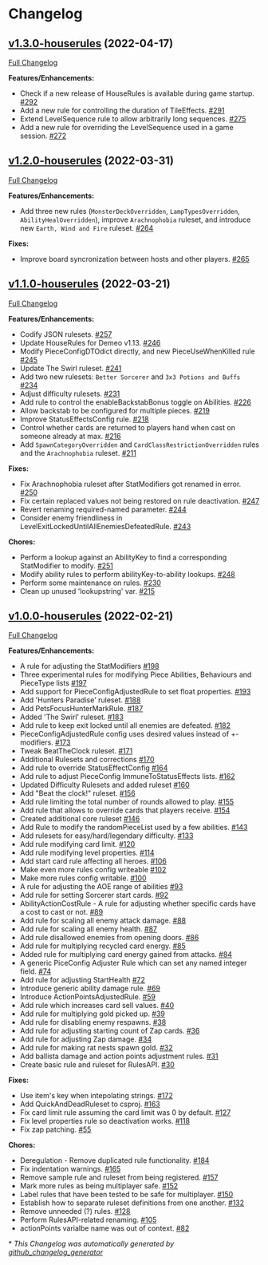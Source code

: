# Changelog

## [v1.3.0-houserules](https://github.com/orendain/demeomods/tree/v1.3.0-houserules) (2022-04-17)

[Full Changelog](https://github.com/orendain/demeomods/compare/v1.2.0-houserules...v1.3.0-houserules)

**Features/Enhancements:**

- Check if a new release of HouseRules is available during game startup. [\#292](https://github.com/orendain/DemeoMods/pull/292)
- Add a new rule for controlling the duration of TileEffects. [\#291](https://github.com/orendain/DemeoMods/pull/291)
- Extend LevelSequence rule to allow arbitrarily long sequences. [\#275](https://github.com/orendain/DemeoMods/pull/275)
- Add a new rule for overriding the LevelSequence used in a game session. [\#272](https://github.com/orendain/DemeoMods/pull/272)

## [v1.2.0-houserules](https://github.com/orendain/demeomods/tree/v1.2.0-houserules) (2022-03-31)

[Full Changelog](https://github.com/orendain/demeomods/compare/v1.1.0-houserules...v1.2.0-houserules)

**Features/Enhancements:**

- Add three new rules \(`MonsterDeckOverridden`, `LampTypesOverridden`, `AbilityHealOverridden`\), improve `Arachnophobia` ruleset, and introduce new `Earth, Wind and Fire` ruleset. [\#264](https://github.com/orendain/DemeoMods/pull/264)

**Fixes:**

- Improve board syncronization between hosts and other players. [\#265](https://github.com/orendain/DemeoMods/pull/265)

## [v1.1.0-houserules](https://github.com/orendain/demeomods/tree/v1.1.0-houserules) (2022-03-21)

[Full Changelog](https://github.com/orendain/demeomods/compare/v1.0.0-houserules...v1.1.0-houserules)

**Features/Enhancements:**

- Codify JSON rulesets. [\#257](https://github.com/orendain/DemeoMods/pull/257)
- Update HouseRules for Demeo v1.13. [\#246](https://github.com/orendain/DemeoMods/pull/246)
- Modify PieceConfigDTOdict directly, and new PieceUseWhenKilled rule [\#245](https://github.com/orendain/DemeoMods/pull/245)
- Update The Swirl ruleset. [\#241](https://github.com/orendain/DemeoMods/pull/241)
- Add two new rulesets: `Better Sorcerer` and `3x3 Potions and Buffs` [\#234](https://github.com/orendain/DemeoMods/pull/234)
- Adjust difficulty rulesets. [\#231](https://github.com/orendain/DemeoMods/pull/231)
- Add rule to control the enableBackstabBonus toggle on Abilities. [\#226](https://github.com/orendain/DemeoMods/pull/226)
- Allow backstab to be configured for multiple pieces. [\#219](https://github.com/orendain/DemeoMods/pull/219)
- Improve StatusEffectsConfig rule. [\#218](https://github.com/orendain/DemeoMods/pull/218)
- Control whether cards are returned to players hand when cast on someone already at max. [\#216](https://github.com/orendain/DemeoMods/pull/216)
- Add `SpawnCategoryOverridden` and `CardClassRestrictionOverridden`  rules and the `Arachnophobia` ruleset. [\#211](https://github.com/orendain/DemeoMods/pull/211)

**Fixes:**

- Fix Arachnophobia ruleset after StatModifiers got renamed in error. [\#250](https://github.com/orendain/DemeoMods/pull/250)
- Fix certain replaced values not being restored on rule deactivation. [\#247](https://github.com/orendain/DemeoMods/pull/247)
- Revert renaming required-named parameter. [\#244](https://github.com/orendain/DemeoMods/pull/244)
- Consider enemy friendliness in LevelExitLockedUntilAllEnemiesDefeatedRule. [\#243](https://github.com/orendain/DemeoMods/pull/243)

**Chores:**

- Perform a lookup against an AbilityKey to find a corresponding StatModifier to modify. [\#251](https://github.com/orendain/DemeoMods/pull/251)
- Modify ability rules to perform abilityKey-to-ability lookups. [\#248](https://github.com/orendain/DemeoMods/pull/248)
- Perform some maintenance on rules. [\#230](https://github.com/orendain/DemeoMods/pull/230)
- Clean up unused 'lookupstring' var. [\#215](https://github.com/orendain/DemeoMods/pull/215)

## [v1.0.0-houserules](https://github.com/orendain/demeomods/tree/v1.0.0-houserules) (2022-02-21)

[Full Changelog](https://github.com/orendain/demeomods/compare/faa2e50c1fdc985e4bf0383f16ef8980eb1580b9...v1.0.0-houserules)

**Features/Enhancements:**

- A rule for adjusting the StatModifiers [\#198](https://github.com/orendain/DemeoMods/pull/198)
- Three experimental rules for modifying Piece Abilities, Behaviours and PieceType lists [\#197](https://github.com/orendain/DemeoMods/pull/197)
- Add support for PieceConfigAdjustedRule to set float properties. [\#193](https://github.com/orendain/DemeoMods/pull/193)
- Add 'Hunters Paradise' ruleset. [\#188](https://github.com/orendain/DemeoMods/pull/188)
- Add PetsFocusHunterMarkRule. [\#187](https://github.com/orendain/DemeoMods/pull/187)
- Added 'The Swirl' ruleset. [\#183](https://github.com/orendain/DemeoMods/pull/183)
- Add rule to keep exit locked until all enemies are defeated. [\#182](https://github.com/orendain/DemeoMods/pull/182)
- PieceConfigAdjustedRule config uses desired values instead of +- modifiers. [\#173](https://github.com/orendain/DemeoMods/pull/173)
- Tweak BeatTheClock ruleset. [\#171](https://github.com/orendain/DemeoMods/pull/171)
- Additional Rulesets and corrections [\#170](https://github.com/orendain/DemeoMods/pull/170)
- Add rule to override StatusEffectConfig  [\#164](https://github.com/orendain/DemeoMods/pull/164)
- Add rule to adjust PieceConfig ImmuneToStatusEffects lists. [\#162](https://github.com/orendain/DemeoMods/pull/162)
- Updated Difficulty Rulesets and added ruleset [\#160](https://github.com/orendain/DemeoMods/pull/160)
- Add "Beat the clock!" ruleset. [\#156](https://github.com/orendain/DemeoMods/pull/156)
- Add rule limiting the total number of rounds allowed to play. [\#155](https://github.com/orendain/DemeoMods/pull/155)
- Add rule that allows to override cards that players receive. [\#154](https://github.com/orendain/DemeoMods/pull/154)
- Created additional core ruleset [\#146](https://github.com/orendain/DemeoMods/pull/146)
- Add Rule to modify the randomPieceList used by a few abilities. [\#143](https://github.com/orendain/DemeoMods/pull/143)
- Add rulesets for easy/hard/legendary difficulty. [\#133](https://github.com/orendain/DemeoMods/pull/133)
- Add rule modifying card limit. [\#120](https://github.com/orendain/DemeoMods/pull/120)
- Add rule modifying level properties. [\#114](https://github.com/orendain/DemeoMods/pull/114)
- Add start card rule affecting all heroes. [\#106](https://github.com/orendain/DemeoMods/pull/106)
- Make even more rules config writeable [\#102](https://github.com/orendain/DemeoMods/pull/102)
- Make more rules config writable. [\#100](https://github.com/orendain/DemeoMods/pull/100)
- A rule for adjusting the AOE range of abilities [\#93](https://github.com/orendain/DemeoMods/pull/93)
- Add rule for setting Sorcerer start cards. [\#92](https://github.com/orendain/DemeoMods/pull/92)
- AbilityActionCostRule - A rule for adjusting whether specific cards have a cost to cast or not. [\#89](https://github.com/orendain/DemeoMods/pull/89)
- Add rule for scaling all enemy attack damage. [\#88](https://github.com/orendain/DemeoMods/pull/88)
- Add rule for scaling all enemy health. [\#87](https://github.com/orendain/DemeoMods/pull/87)
- Add rule disallowed enemies from opening doors. [\#86](https://github.com/orendain/DemeoMods/pull/86)
- Add rule for multiplying recycled card energy. [\#85](https://github.com/orendain/DemeoMods/pull/85)
- Added rule for multiplying card energy gained from attacks. [\#84](https://github.com/orendain/DemeoMods/pull/84)
- A generic PiceConfig Adjuster Rule which can set any named integer field. [\#74](https://github.com/orendain/DemeoMods/pull/74)
- Add rule for adjusting StartHealth [\#72](https://github.com/orendain/DemeoMods/pull/72)
- Introduce generic ability damage rule. [\#69](https://github.com/orendain/DemeoMods/pull/69)
- Introduce ActionPointsAdjustedRule. [\#59](https://github.com/orendain/DemeoMods/pull/59)
- Add rule which increases card sell values. [\#40](https://github.com/orendain/DemeoMods/pull/40)
- Add rule for multiplying gold picked up. [\#39](https://github.com/orendain/DemeoMods/pull/39)
- Add rule for disabling enemy respawns. [\#38](https://github.com/orendain/DemeoMods/pull/38)
- Add rule for adjusting starting count of Zap cards. [\#36](https://github.com/orendain/DemeoMods/pull/36)
- Add rule for adjusting Zap damage. [\#34](https://github.com/orendain/DemeoMods/pull/34)
- Add rule for making rat nests spawn gold. [\#32](https://github.com/orendain/DemeoMods/pull/32)
- Add ballista damage and action points adjustment rules. [\#31](https://github.com/orendain/DemeoMods/pull/31)
- Create basic rule and ruleset for RulesAPI. [\#30](https://github.com/orendain/DemeoMods/pull/30)

**Fixes:**

- Use item's key when intepolating strings. [\#172](https://github.com/orendain/DemeoMods/pull/172)
- Add QuickAndDeadRuleset to csproj. [\#163](https://github.com/orendain/DemeoMods/pull/163)
- Fix card limit rule assuming the card limit was 0 by default. [\#127](https://github.com/orendain/DemeoMods/pull/127)
- Fix level properties rule so deactivation works. [\#118](https://github.com/orendain/DemeoMods/pull/118)
- Fix zap patching. [\#55](https://github.com/orendain/DemeoMods/pull/55)

**Chores:**

- Deregulation - Remove duplicated rule functionality.  [\#184](https://github.com/orendain/DemeoMods/pull/184)
- Fix indentation warnings. [\#165](https://github.com/orendain/DemeoMods/pull/165)
- Remove sample rule and ruleset from being registered. [\#157](https://github.com/orendain/DemeoMods/pull/157)
- Mark more rules as being multiplayer safe. [\#152](https://github.com/orendain/DemeoMods/pull/152)
- Label rules that have been tested to be safe for multiplayer. [\#150](https://github.com/orendain/DemeoMods/pull/150)
- Establish how to separate ruleset definitions from one another. [\#132](https://github.com/orendain/DemeoMods/pull/132)
- Remove unneeded \(?\) rules. [\#128](https://github.com/orendain/DemeoMods/pull/128)
- Perform RulesAPI-related renaming. [\#105](https://github.com/orendain/DemeoMods/pull/105)
- actionPoints varialbe name was out of context. [\#82](https://github.com/orendain/DemeoMods/pull/82)



\* *This Changelog was automatically generated by [github_changelog_generator](https://github.com/github-changelog-generator/github-changelog-generator)*
